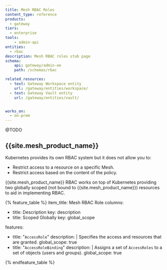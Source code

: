 ```yaml
---
title: Mesh RBAC Roles
content_type: reference
products:
  - gateway
tiers: 
  - enterprise
tools:
    - admin-api
entities:
  - rbac
description: Mesh RBAC roles stub page
schema:
    api: gateway/admin-ee
    path: /schemas/rbac

related_resources:
  - text: Gateway Workspace entity
    url: /gateway/entities/workspace/
  - text: Gateway Vault entity
    url: /gateway/entities/vault/


works_on:
  - on-prem
---
```


@TODO

## {{site.mesh_product_name}}

Kubernetes provides its own RBAC system but it does not allow you to: 

* Restrict access to a resource on a specific Mesh. 
* Restrict access based on the content of the policy.

{{site.mesh_product_name}} RBAC works on top of Kubernetes providing two globally scoped (not bound to {{site.mesh_product_name}}) resources to aid in implementing RBAC.

<!--vale off-->
{% feature_table %} 
item_title: Mesh RBAC Role
columns:
  - title: Description
    key: description
  - title: Scoped Globally
    key: global_scope

features:
  - title: "`AccessRole`"
    description: |
      Specifies the access and resources that are granted.
    global_scope: true
  - title: "`AccessRoleBinding`"
    description: |
      Assigns a set of `AccessRoles` to a set of objects (users and groups). 
    global_scope: true

{% endfeature_table %}
<!--vale on -->